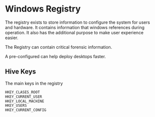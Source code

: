 # Windows Registry
The registry exists to store information to configure the system for users and hardware. It contains information that windows references during operation. It also has the additional purpose to make user experience easier. 

The Registry can contain critical forensic information. 

A pre-configured can help deploy desktops faster. 

## Hive Keys
The main keys in the registry
```txt
HKEY_CLASES_ROOT
HKEY_CURRENT_USER
HKEY_LOCAL_MACHINE
HKEY_USERS
HKEY_CURRENT_CONFIG
```
